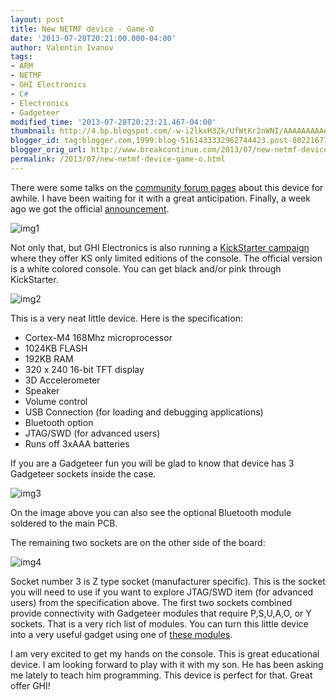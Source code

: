 ```yaml
---
layout: post
title: New NETMF device - Game-O
date: '2013-07-28T20:21:00.000-04:00'
author: Valentin Ivanov
tags:
- ARM
- NETMF
- GHI Electronics
- C#
- Electronics
- Gadgeteer
modified_time: '2013-07-28T20:23:21.467-04:00'
thumbnail: http://4.bp.blogspot.com/-w-i2lkxH3Zk/UfWtKr2nWNI/AAAAAAAAAeI/nWqeHM4rNB0/s72-c/448-0_large.jpg
blogger_id: tag:blogger.com,1999:blog-5161433332962744423.post-8022167741914681396
blogger_orig_url: http://www.breakcontinue.com/2013/07/new-netmf-device-game-o.html
permalink: /2013/07/new-netmf-device-game-o.html
---
```


There were some talks on the [community forum pages](https://www.ghielectronics.com/community) about this device for awhile. I have been waiting for it with a great anticipation. Finally, a week ago we got the official [announcement](https://www.ghielectronics.com/community/forum/topic?id=12661).

![img1](http://4.bp.blogspot.com/-w-i2lkxH3Zk/UfWtKr2nWNI/AAAAAAAAAeI/nWqeHM4rNB0/s1600/448-0_large.jpg)

Not only that, but GHI Electronics is also running a [KickStarter campaign](http://www.kickstarter.com/projects/1359959821/open-source-programmable-hand-held-console) where they offer KS only limited editions of the console. The official version is a white colored console. You can get black and/or pink through KickStarter.

![img2](http://2.bp.blogspot.com/-slXBA-mnjSE/UfWuLaGVT_I/AAAAAAAAAeY/b2Pan6vByxk/s1600/46b2440230090739c95fc081966fa61d_large.jpg)

This is a very neat little device. Here is the specification:

- Cortex-M4 168Mhz microprocessor
- 1024KB FLASH
- 192KB RAM
- 320 x 240 16-bit TFT display
- 3D Accelerometer
- Speaker
- Volume control
- USB Connection (for loading and debugging applications)
- Bluetooth option
- JTAG/SWD (for advanced users)
- Runs off 3xAAA batteries

If you are a Gadgeteer fun you will be glad to know that device has 3 Gadgeteer sockets inside the case.

![img3](http://4.bp.blogspot.com/-836mV9DUROA/UfWyCma1YPI/AAAAAAAAAe4/gqaomCe7iMI/s1600/IMG_1867%5B1%5D.JPG)

On the image above you can also see the optional Bluetooth module soldered to the main PCB.

The remaining two sockets are on the other side of the board:

![img4](http://1.bp.blogspot.com/-owa9hi8HrF0/UfWytUvmrzI/AAAAAAAAAfA/ORk14taEAHU/s1600/IMG_1868%5B1%5D.JPG)

Socket number 3 is Z type socket (manufacturer specific). This is the socket you will need to use if you want to explore JTAG/SWD item (for advanced users) from the specification above. The first two sockets combined provide connectivity with Gadgeteer modules that require P,S,U,A,O, or Y sockets. That is a very rich list of modules. You can turn this little device into a very useful gadget using one of [these modules](https://www.ghielectronics.com/catalog/category/275).

I am very excited to get my hands on the console. This is great educational device. I am looking forward to play with it with my son. He has been asking me lately to teach him programming. This device is perfect for that. Great offer GHI!